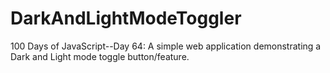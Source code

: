 # DarkAndLightModeToggler
100 Days of JavaScript--Day 64: A simple web application demonstrating a Dark and Light mode toggle button/feature.
